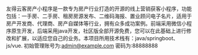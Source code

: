 友得云客房产小程序是一款专为房产行业打造的开源的线上营销获客小程序，功能包括：一手房、二手房、租房房源发布、二维码海报、置业顾问电子名片，适用于房产开发商、代理商、房产自媒体等行业，拥有众多成功案例。前端采用微信小程序原生开发，后端采用java开发，社区版全部开源免费，您可以在此基础上进行修改和扩展，以适应您自己的业务。本项目所用技术栈有：java/springboot、js/vue. 初始管理账号为:admin@example.com 密码为:88888888
